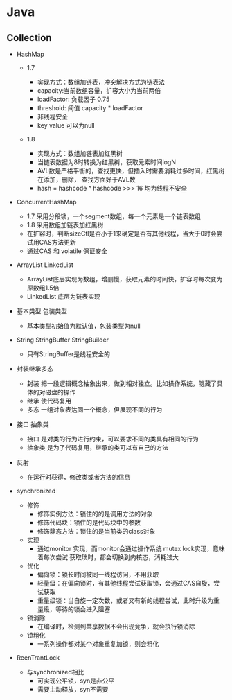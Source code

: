 # Java
## Collection
- HashMap
    
    - 1.7
        
        - 实现方式：数组加链表，冲突解决方式为链表法
        - capacity:当前数组容量，扩容大小为当前两倍
        - loadFactor: 负载因子 0.75
        - threshold: 阈值 capacity * loadFactor
        - 非线程安全
        - key value 可以为null
        
    - 1.8
        
        - 实现方式：数组加链表加红黑树
        - 当链表数据为8时转换为红黑树，获取元素时间logN
        - AVL数是严格平衡的，查找更快，但插入时需要消耗过多时间，红黑树在添加，删除，
        查找方面好于AVL数
        - hash = hashcode ^ hashcode >>> 16
    均为线程不安全
    
- ConcurrentHashMap
    
    - 1.7 采用分段锁，一个segment数组，每一个元素是一个链表数组
    - 1.8 采用数组加链表加红黑树
    - 在扩容时，判断sizeCtl是否小于1来确定是否有其他线程，当大于0时会尝试用CAS方法更新
    - 通过CAS 和 volatile 保证安全
    
- ArrayList LinkedList
    
    - ArrayList底层实现为数组，增删慢，获取元素的时间快，扩容时每次变为原数组1.5倍
    - LinkedList 底层为链表实现
- 基本类型 包装类型
    - 基本类型初始值为默认值，包装类型为null
- String StringBuffer StringBuilder
    - 只有StringBuffer是线程安全的
- 封装继承多态
    - 封装 把一段逻辑概念抽象出来，做到相对独立。比如操作系统，隐藏了具体的对磁盘的操作
    - 继承 使代码复用
    - 多态 一组对象表达同一个概念，但展现不同的行为
- 接口 抽象类
    - 接口 是对类的行为进行约束，可以要求不同的类具有相同的行为
    - 抽象类 是为了代码复用，继承的类可以有自己的方法
- 反射
    - 在运行时获得，修改类或者方法的信息
- synchronized
    - 修饰
        - 修饰实例方法：锁住的的是调用方法的对象
        - 修饰代码块：锁住的是代码块中的参数
        - 修饰静态方法：锁住的是当前类的class对象
    - 实现
        - 通过monitor 实现，而monitor会通过操作系统 mutex lock实现，意味着每次尝试
        获取琐时，都会切换到内核态，消耗过大
    - 优化
        - 偏向锁：锁长时间被同一线程访问，不用获取
        - 轻量级：在偏向锁时，有其他线程尝试获取锁，会通过CAS自旋，尝试获取
        - 重量级锁：当自旋一定次数，或者又有新的线程尝试，此时升级为重量级，等待的锁会进入阻塞
    - 锁消除
        - 在编译时，检测到共享数据不会出现竞争，就会执行锁消除
    - 锁粗化
        - 一系列操作都对某个对象重复加锁，则会粗化
- ReenTrantLock
    - 与synchronized相比
        - 可实现公平锁，syn是非公平
        - 需要主动释放，syn不需要
    
    
        